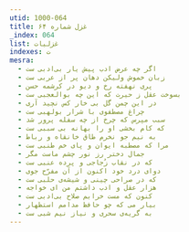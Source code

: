 ```yaml
---
utid: 1000-064
title: غزل شماره ۶۴
_index: 064
list: غزلیات
indexes: ت
mesra:
  - اگر چه عرض ادب پیش یار بی‌ادبی ست
  - زبان خموش ولیکن دهان پر از عربی ست
  - پری نهفته رخ و دیو در کرشمه حسن
  - بسوخت عقل ز حیرت که این چه بوالعجبی ست
  - در این چمن گل بی خار کس نچید آری
  - چراغ مصطفوی با شرار بولهبی ست
  - سبب مپرس که چرخ از چه سفله پرور شد
  - که کام بخشی او را بهانه بی سببی ست
  - به نیم جو نخرم طاق خانقاه و رباط
  - مرا که مصطبه ایوان و پای خم طنبی ست
  - جمال دختر رز نور چشم ماست مگر
  - که در نقاب زُجاجی و پرده عنبی ست
  - دوای درد خود اکنون از آن مفرّح جوی
  - که در صراحی چینی و شیشه‌ی حلبی ست
  - هزار عقل و ادب داشتم من ای خواجه
  - کنون که مست خرابم صلاح بی‌ادبی ست
  - بیار می که چو حافظ مدامم استظهار
  - به گریه‌ی سحری و نیاز نیم شبی ست
---
```


